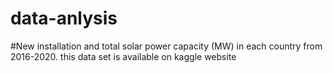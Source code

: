 # data-anlysis
#New installation and total solar power capacity (MW) in each country from 2016-2020.
this data set is available on kaggle website
